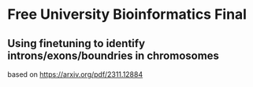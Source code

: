 # Free University Bioinformatics Final
## **Using finetuning to identify introns/exons/boundries in chromosomes**

based on https://arxiv.org/pdf/2311.12884
